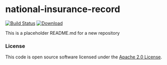 
# national-insurance-record

[![Build Status](https://travis-ci.org/hmrc/national-insurance-record.svg?branch=master)](https://travis-ci.org/hmrc/national-insurance-record) [ ![Download](https://api.bintray.com/packages/hmrc/releases/national-insurance-record/images/download.svg) ](https://bintray.com/hmrc/releases/national-insurance-record/_latestVersion)

This is a placeholder README.md for a new repository

### License

This code is open source software licensed under the [Apache 2.0 License]("http://www.apache.org/licenses/LICENSE-2.0.html").
    
